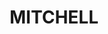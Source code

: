 ---
lastmod: '2025-04-06T06:05:19+00:00'
latitude: -12.502817
layout: suburb
longitude: 130.957712
postcode: 0832
state: NT
title: MITCHELL
url: /nt/mitchell/
---